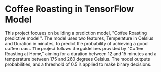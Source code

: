 # **Coffee Roasting in TensorFlow Model**
This project focuses on building a prediction model, "Coffee Roasting predictive model ". The model uses two features, Temperature in Celsius and Duration in minutes, to predict the probability of achieving a good coffee roast. The project follows the guidelines provided by "Coffee Roasting at Home," aiming for a duration between 12 and 15 minutes and a temperature between 175 and 260 degrees Celsius. The model outputs probabilities, and a threshold of 0.5 is applied to make binary decisions.
